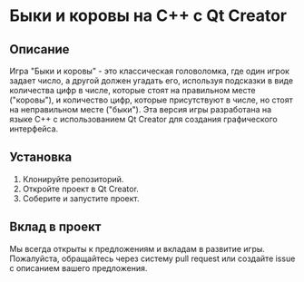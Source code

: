 # Быки и коровы на C++ с Qt Creator

## Описание

Игра "Быки и коровы" - это классическая головоломка, где один игрок задает число, а другой должен угадать его, 
используя подсказки в виде количества цифр в числе, которые стоят на правильном месте ("коровы"), и количество цифр, 
которые присутствуют в числе, но стоят на неправильном месте ("быки"). 
Эта версия игры разработана на языке C++ с использованием Qt Creator для создания графического интерфейса.

## Установка

1. Клонируйте репозиторий.
2. Откройте проект в Qt Creator.
3. Соберите и запустите проект.

## Вклад в проект

Мы всегда открыты к предложениям и вкладам в развитие игры. Пожалуйста, обращайтесь через систему pull request или создайте issue с описанием вашего предложения.
